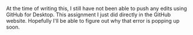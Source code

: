 At the time of writing this, I still have not been able to push any edits using GitHub for Desktop. This assignment I just did directly in the GitHub website. Hopefully I'll be able to figure out why that error is popping up soon.
